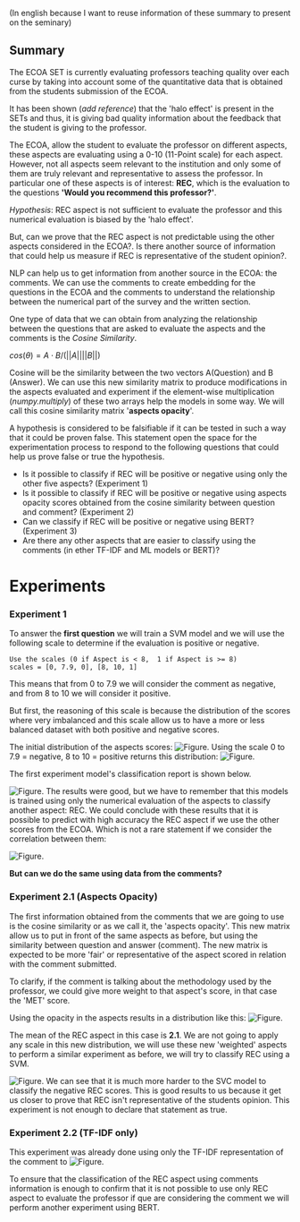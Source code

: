 
(In english because I want to reuse information of these summary to present on the seminary)
## Summary

The ECOA SET is currently evaluating professors teaching quality over each curse by taking into account some of the quantitative data that is obtained from the students submission of the ECOA.

It has been shown (_add reference_) that the 'halo effect' is present in the SETs and thus, it is giving bad quality information about the feedback that the student is giving to the professor.

The ECOA, allow the student to evaluate the professor on different aspects, these aspects are evaluating using a 0-10 (11-Point scale) for each aspect. However, not all aspects seem relevant to the institution and only some of them are truly relevant and representative to assess the professor. In particular one of these aspects is of interest: **REC**, which is the evaluation to the questions **'Would you recommend this professor?'**.

*Hypothesis*:  REC aspect is not sufficient to evaluate the professor and this numerical evaluation is biased by the 'halo effect'.

But, can we prove that the REC aspect is not predictable using the other aspects considered in the ECOA?. Is there another source of information that could help us measure if REC is representative of the student opinion?.

NLP can help us to get information from another source in the ECOA: the comments. We can use the comments to create embedding for the questions in the ECOA and the comments to understand the relationship between the numerical part of the survey and the written section.

One type of data that we can obtain from analyzing the relationship between the questions that are asked to evaluate the aspects and the comments is the *Cosine Similarity*. 

$cos(θ) = A ⋅ B /(||A||  ||B||)$

Cosine will be the similarity between the two vectors A(Question) and B (Answer). We 
can use this new similarity matrix to produce modifications in the aspects evaluated and experiment if the element-wise multiplication (*numpy.multiply*) of these two arrays help the models in some way. We will call this cosine similarity matrix '**aspects opacity**'.

A hypothesis is considered to be falsifiable if it can be tested in such a way that it could be proven false. This statement open the space for the experimentation process to respond to the following questions that could help us prove false or true the hypothesis.

- Is it possible to classify if REC will be positive or negative using only the other five aspects? (Experiment 1)
- Is it possible to classify if REC will be positive or negative using aspects opacity scores obtained from the cosine similarity between question and comment? (Experiment 2)
- Can we classify if REC will be positive or negative using BERT? (Experiment 3)
- Are there any other aspects that are easier to classify using the comments (in ether TF-IDF and ML models or BERT)?

# Experiments
### Experiment 1

To answer the **first question** we will train a SVM model and we will use the following scale to determine if the evaluation is positive or negative.

`Use the scales (0 if Aspect is < 8,  1 if Aspect is >= 8)            scales = [0, 7.9, 0], [8, 10, 1]`

This means that from 0 to 7.9 we will consider the comment as negative, and from 8 to 10 we will consider it positive.

But first, the reasoning of this scale is because the distribution of the scores where very imbalanced and this scale allow us to have a more or less balanced dataset with both positive and negative scores.

The initial distribution of the aspects scores:
![Figure](../Imgs/1.png "Figure").
Using the scale 0 to 7.9 = negative, 8 to 10 = positive returns this distribution:
![Figure](/Imgs/2.png "Figure").


The first experiment model's classification report is shown below.

![Figure](/Imgs/3.png "Figure").
The results were good, but we have to remember that this models is trained using only the numerical evaluation of the aspects to classify another aspect: REC. We could conclude with these results that it is possible to predict with high accuracy the REC aspect if we use the other scores from the ECOA. Which is not a rare statement if we consider the correlation between them:

![Figure](/Imgs/4.png "Figure").

**But can we do the same using data from the comments?** 

### Experiment 2.1 (Aspects Opacity)

The first information obtained from the comments that we are going to use is the cosine similarity or as we call it, the 'aspects opacity'. This new matrix allow us to put in front of the same aspects as before, but using the similarity between question and answer (comment). The new matrix is expected to be more 'fair' or representative of the aspect scored in relation with the comment submitted.

To clarify, if the comment is talking about the methodology used by the professor, we could give more weight to that aspect's score, in that case the 'MET' score. 

Using the opacity in the aspects results in a distribution like this:
![Figure](/Imgs/5.png "Figure").

The mean of the REC aspect in this case is **2.1**. We are not going to apply any scale in this new distribution, we will use these new 'weighted' aspects to perform a similar experiment as before, we will try to classify REC using a SVM.

![Figure](/Imgs/6.png "Figure").
We can see that it is much more harder to the SVC model to classify the negative REC scores. This is good results to us because it get us closer to prove that REC isn't representative of the students opinion. This experiment is not enough to declare that statement as true.  

### Experiment 2.2 (TF-IDF only)

This experiment was already done using only the TF-IDF representation of the comment to 
![Figure](/Imgs/7.png "Figure").

To ensure that the classification of the REC aspect using comments information is enough to confirm that it is not possible to use only REC aspect to evaluate the professor if que are considering the comment we will perform another experiment using BERT.